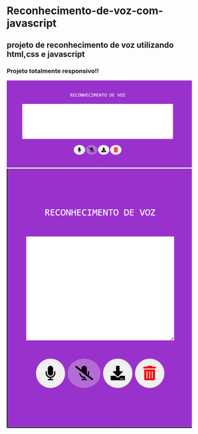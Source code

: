 # Reconhecimento-de-voz-com-javascript

 ## projeto de reconhecimento de voz utilizando html,css e javascript

 ### Projeto totalmente responsivo!! 

<img src="tela-grande.png">
<br>
<img src="tela-cell.png">
